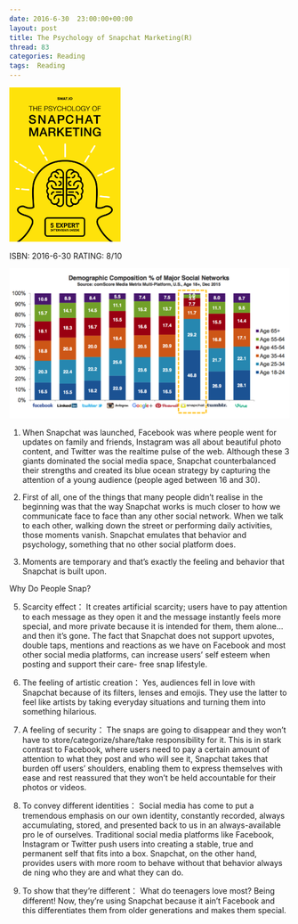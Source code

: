 ```yaml
---
date: 2016-6-30	 23:00:00+00:00
layout: post
title: The Psychology of Snapchat Marketing(R)
thread: 83
categories: Reading
tags:  Reading
---
```


<img src="/images/Snapchat/cover.png" width="200" />

ISBN: 2016-6-30 RATING: 8/10

![Alt text](/images/Snapchat/age.png)

1. When Snapchat was launched, Facebook was where people went for updates on family and friends, Instagram was all about beautiful photo content, and Twitter was the realtime pulse of the web. Although these 3 giants dominated the social media space, Snapchat counterbalanced their strengths and created its blue ocean strategy by capturing the attention of a young audience (people aged between 16 and 30).

2. First of all, one of the things that many people didn’t realise in the beginning was that the way Snapchat works is much closer to how we communicate face to face than any other social network. When we talk to each other, walking down the street or performing daily activities, those moments vanish. Snapchat emulates that behavior and psychology, something that no other social platform does.

4. Moments are temporary and that’s exactly the feeling and behavior that Snapchat is built upon.

Why Do People Snap?

5. Scarcity effect：
It creates artificial scarcity; users have to pay attention to each message as they open it and the message instantly feels more special, and more private because it is intended for them, them alone… and then it’s gone. The fact that Snapchat does not support upvotes, double taps, mentions and reactions as we have on Facebook and most other social media platforms, can increase users’ self esteem when posting and support their care- free snap lifestyle.

6. The feeling of artistic creation：
Yes, audiences fell in love with Snapchat because of its  filters, lenses and emojis. They use the latter to feel like artists by taking everyday situations and turning them into something hilarious.

7. A feeling of security：
The snaps are going to disappear and they won’t have to store/categorize/share/take responsibility for it. This is in stark contrast to Facebook, where users need to pay a certain amount of attention to what they post and who will see it, Snapchat takes that burden off users’ shoulders, enabling them to express themselves with ease and rest reassured that they won’t be held accountable for their photos or videos.

8. To convey different identities：
Social media has come to put a tremendous emphasis on our own identity, constantly recorded, always accumulating, stored, and presented back to us in an always-available pro le of ourselves. Traditional social media platforms like Facebook, Instagram or Twitter push users into creating a stable, true and permanent self that  fits into a box. Snapchat, on the other hand, provides users with more room to behave without that behavior always de ning who they are and what they can do.

9. To show that they’re different：
What do teenagers love most? Being different! Now, they’re using Snapchat because it ain’t Facebook and this differentiates them from older generations and makes them special.

